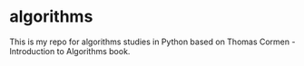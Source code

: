 # algorithms
This is my repo for algorithms studies in Python based on Thomas Cormen -  Introduction to Algorithms book.
